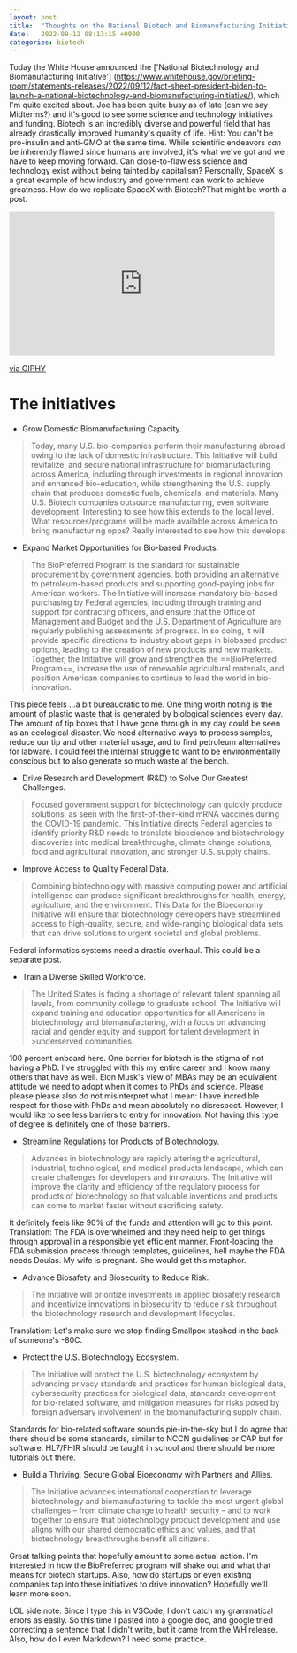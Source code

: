 ```yaml
---
layout: post
title:  "Thoughts on the National Biotech and Biomanufacturing Initiative"
date:   2022-09-12 08:13:15 +0000
categories: biotech
---
```


Today the White House announced the ['National Biotechnology and Biomanufacturing Initiative'] (https://www.whitehouse.gov/briefing-room/statements-releases/2022/09/12/fact-sheet-president-biden-to-launch-a-national-biotechnology-and-biomanufacturing-initiative/), which I'm quite excited about. Joe has been quite busy as of late (can we say Midterms?) and it's good to see some science and technology initiatives and funding. Biotech is an incredibly diverse and powerful field that has already drastically improved humanity's quality of life. Hint: You can't be pro-insulin and anti-GMO at the same time. While scientific endeavors *can* be inherently flawed since humans are involved, it's what we've got and we have to keep moving forward. Can close-to-flawless science and technology exist without being tainted by capitalism? Personally, SpaceX is a great example of how industry and government can work to achieve greatness. How do we replicate SpaceX with Biotech?That might be worth a post.

<iframe src="https://giphy.com/embed/5xtDarGhv1dqDju4QgM" width="480" height="261" frameBorder="0" class="giphy-embed" allowFullScreen></iframe><p><a href="https://giphy.com/gifs/editingandlayout-jurassic-park-jeff-goldblum-sell-5xtDarGhv1dqDju4QgM">via GIPHY</a></p>

# The initiatives
 - Grow Domestic Biomanufacturing Capacity. 
 > Today, many U.S. bio-companies perform their manufacturing abroad owing to the lack of domestic infrastructure. This Initiative will build, revitalize, and secure national infrastructure for biomanufacturing across America, including through investments in regional innovation and enhanced bio-education, while strengthening the U.S. supply chain that produces domestic fuels, chemicals, and materials.
Many U.S. Biotech companies outsource manufacturing, even software development. Interesting to see how this extends to the local level. What resources/programs will be made available across America to bring manufacturing opps? Really interested to see how this develops.
 - Expand Market Opportunities for Bio-based Products. 
 > The BioPreferred Program is the standard for sustainable procurement by government agencies, both providing an alternative to petroleum-based products and supporting good-paying jobs for American workers. The Initiative will increase mandatory bio-based purchasing by Federal agencies, including through training and support for contracting officers, and ensure that the Office of Management and Budget and the U.S. Department of Agriculture are regularly publishing assessments of progress. In so doing, it will provide specific directions to industry about gaps in biobased product options, leading to the creation of new products and new markets. Together, the Initiative will grow and strengthen the ==BioPreferred Program==, increase the use of renewable agricultural materials, and position American companies to continue to lead the world in bio-innovation.
 
 This piece feels ...a bit bureaucratic to me. One thing worth noting is the amount of plastic waste that is generated by biological sciences every day. The amount of tip boxes that I have gone through in my day could be seen as an ecological disaster. We need alternative ways to process samples, reduce our tip and other material usage, and to find petroleum alternatives for labware. I could feel the internal struggle to want to be environmentally conscious but to also generate so much waste at the bench.

 - Drive Research and Development (R&D) to Solve Our Greatest Challenges. 
 > Focused government support for biotechnology can quickly produce solutions, as seen with the first-of-their-kind mRNA vaccines during the COVID-19 pandemic. This Initiative directs Federal agencies to identify priority R&D needs to translate bioscience and biotechnology discoveries into medical breakthroughs, climate change solutions, food and agricultural innovation, and stronger U.S. supply chains.

 - Improve Access to Quality Federal Data. 
 > Combining biotechnology with massive computing power and artificial intelligence can produce significant breakthroughs for health, energy, agriculture, and the environment. This Data for the Bioeconomy Initiative will ensure that biotechnology developers have streamlined access to high-quality, secure, and wide-ranging biological data sets that can drive solutions to urgent societal and global problems.

 Federal informatics systems need a drastic overhaul. This could be a separate post.

 - Train a Diverse Skilled Workforce. 
  > The United States is facing a shortage of relevant talent spanning all levels, from community college to graduate school. The Initiative will expand training and education opportunities for all Americans in biotechnology and biomanufacturing, with a focus on advancing racial and gender equity and support for talent development in >underserved communities.
  
  100 percent onboard here. One barrier for biotech is the stigma of not having a PhD. I've struggled with this my entire career and I know many others that have as well. Elon Musk's view of MBAs may be an equivalent attitude we need to adopt when it comes to PhDs and science. Please please please also do not misinterpret what I mean: I have incredible respect for those with PhDs and mean absolutely no disrespect. However, I would like to see less barriers to entry for innovation. Not having this type of degree is definitely one of those barriers.

 - Streamline Regulations for Products of Biotechnology. 
  > Advances in biotechnology are rapidly altering the agricultural, industrial, technological, and medical products landscape, which can create challenges for developers and innovators. The Initiative will improve the clarity and efficiency of the regulatory process for products of biotechnology so that valuable inventions and products can come to market faster without sacrificing safety.

  It definitely feels like 90% of the funds and attention will go to this point. Translation: The FDA is overwhelmed and they need help to get things through approval in a responsible yet efficient manner. Front-loading the FDA submission process through templates, guidelines, hell maybe the FDA needs Doulas. My wife is pregnant. She would get this metaphor.

 - Advance Biosafety and Biosecurity to Reduce Risk. 
  > The Initiative will prioritize investments in applied biosafety research and incentivize innovations in biosecurity to reduce risk throughout the biotechnology research and development lifecycles.

  Translation: Let's make sure we stop finding Smallpox stashed in the back of someone's -80C.

 - Protect the U.S. Biotechnology Ecosystem. 
  > The Initiative will protect the U.S. biotechnology ecosystem by advancing privacy standards and practices for human biological data, cybersecurity practices for biological data, standards development for bio-related software, and mitigation measures for risks posed by foreign adversary involvement in the biomanufacturing supply chain.
  
  Standards for bio-related software sounds pie-in-the-sky but I do agree that there should be some standards, similar to NCCN guidelines or CAP but for software. HL7/FHIR should be taught in school and there should be more tutorials out there.

 - Build a Thriving, Secure Global Bioeconomy with Partners and Allies. 
  > The Initiative advances international cooperation to leverage biotechnology and biomanufacturing to tackle the most urgent global challenges – from climate change to health security – and to work together to ensure that biotechnology product development and use aligns with our shared democratic ethics and values, and that biotechnology breakthroughs benefit all citizens.


Great talking points that hopefully amount to some actual action. I'm interested in how the BioPreferred program will shake out and what that means for biotech startups. Also, how do startups or even existing companies tap into these initiatives to drive innovation? Hopefully we'll learn more soon.

LOL side note: Since I type this in VSCode, I don't catch my grammatical errors as easily. So this time I pasted into a google doc, and google tried correcting a sentence that I didn't write, but it came from the WH release. Also, how do I even Markdown? I need some practice.
